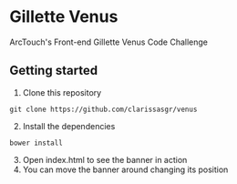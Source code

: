 # Gillette Venus

ArcTouch's Front-end Gillette Venus Code Challenge

## Getting started
 1. Clone this repository
 
 ```
 git clone https://github.com/clarissasgr/venus
 ```
 
 2. Install the dependencies
 
 ```
 bower install
 ```
 
 3. Open index.html to see the banner in action
 4. You can move the banner around changing its position